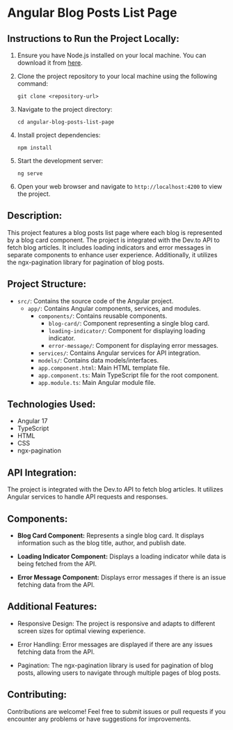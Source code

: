 # Angular Blog Posts List Page

## Instructions to Run the Project Locally:

1. Ensure you have Node.js installed on your local machine. You can download it from [here](https://nodejs.org/).

2. Clone the project repository to your local machine using the following command:

   ```
   git clone <repository-url>
   ```

3. Navigate to the project directory:

   ```
   cd angular-blog-posts-list-page
   ```

4. Install project dependencies:

   ```
   npm install
   ```

5. Start the development server:

   ```
   ng serve
   ```

6. Open your web browser and navigate to `http://localhost:4200` to view the project.

## Description:

This project features a blog posts list page where each blog is represented by a blog card component. The project is integrated with the Dev.to API to fetch blog articles. It includes loading indicators and error messages in separate components to enhance user experience. Additionally, it utilizes the ngx-pagination library for pagination of blog posts.

## Project Structure:

- `src/`: Contains the source code of the Angular project.
  - `app/`: Contains Angular components, services, and modules.
    - `components/`: Contains reusable components.
      - `blog-card/`: Component representing a single blog card.
      - `loading-indicator/`: Component for displaying loading indicator.
      - `error-message/`: Component for displaying error messages.
    - `services/`: Contains Angular services for API integration.
    - `models/`: Contains data models/interfaces.
    - `app.component.html`: Main HTML template file.
    - `app.component.ts`: Main TypeScript file for the root component.
    - `app.module.ts`: Main Angular module file.

## Technologies Used:

- Angular 17
- TypeScript
- HTML
- CSS
- ngx-pagination

## API Integration:

The project is integrated with the Dev.to API to fetch blog articles. It utilizes Angular services to handle API requests and responses.

## Components:

- **Blog Card Component:** Represents a single blog card. It displays information such as the blog title, author, and publish date.

- **Loading Indicator Component:** Displays a loading indicator while data is being fetched from the API.

- **Error Message Component:** Displays error messages if there is an issue fetching data from the API.

## Additional Features:

- Responsive Design: The project is responsive and adapts to different screen sizes for optimal viewing experience.

- Error Handling: Error messages are displayed if there are any issues fetching data from the API.

- Pagination: The ngx-pagination library is used for pagination of blog posts, allowing users to navigate through multiple pages of blog posts.

## Contributing:

Contributions are welcome! Feel free to submit issues or pull requests if you encounter any problems or have suggestions for improvements.
